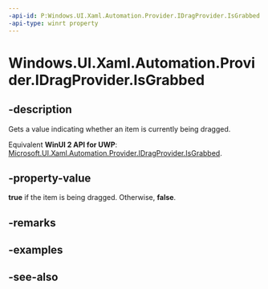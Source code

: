 ```yaml
---
-api-id: P:Windows.UI.Xaml.Automation.Provider.IDragProvider.IsGrabbed
-api-type: winrt property
---
```


<!-- Property syntax
public bool IsGrabbed { get; }
-->

# Windows.UI.Xaml.Automation.Provider.IDragProvider.IsGrabbed

## -description
Gets a value indicating whether an item is currently being dragged.

Equivalent **WinUI 2 API for UWP**: [Microsoft.UI.Xaml.Automation.Provider.IDragProvider.IsGrabbed](/windows/winui/api/microsoft.ui.xaml.automation.provider.idragprovider.isgrabbed).

## -property-value
**true** if the item is being dragged. Otherwise, **false**.

## -remarks

## -examples

## -see-also
